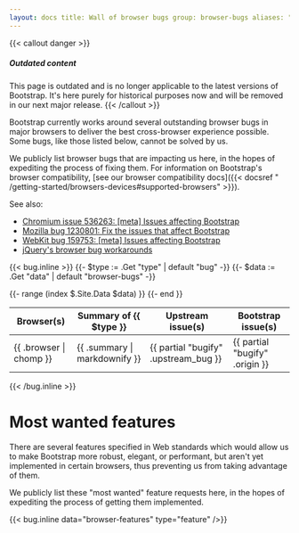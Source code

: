```yaml
---
layout: docs title: Wall of browser bugs group: browser-bugs aliases: "/browser-bugs/"
---
```


{{< callout danger >}}

##### Outdated content

This page is outdated and is no longer applicable to the latest versions of Bootstrap. It's here purely for historical
purposes now and will be removed in our next major release. {{< /callout >}}

Bootstrap currently works around several outstanding browser bugs in major browsers to deliver the best cross-browser
experience possible. Some bugs, like those listed below, cannot be solved by us.

We publicly list browser bugs that are impacting us here, in the hopes of expediting the process of fixing them. For
information on Bootstrap's browser compatibility, [see our browser compatibility docs]({{< docsref "
/getting-started/browsers-devices#supported-browsers" >}}).

See also:

* [Chromium issue 536263: [meta] Issues affecting Bootstrap](https://bugs.chromium.org/p/chromium/issues/detail?id=536263)
* [Mozilla bug 1230801: Fix the issues that affect Bootstrap](https://bugzilla.mozilla.org/show_bug.cgi?id=1230801)
* [WebKit bug 159753: [meta] Issues affecting Bootstrap](https://bugs.webkit.org/show_bug.cgi?id=159753)
* [jQuery's browser bug workarounds](https://docs.google.com/document/d/1LPaPA30bLUB_publLIMF0RlhdnPx_ePXm7oW02iiT6o)

{{< bug.inline >}} {{- $type := .Get "type" | default "bug" -}} {{- $data := .Get "data" | default "browser-bugs" -}}
<table class="bd-browser-bugs table table-bordered table-hover">
  <thead>
    <tr>
      <th>Browser(s)</th>
      <th>Summary of {{ $type }}</th>
      <th>Upstream issue(s)</th>
      <th>Bootstrap issue(s)</th>
    </tr>
  </thead>
  <tbody>
    {{- range (index $.Site.Data $data) }}
    <tr>
      <td>{{ .browser | chomp }}</td>
      <td>{{ .summary | markdownify }}</td>
      <td>{{ partial "bugify" .upstream_bug }}</td>
      <td>{{ partial "bugify" .origin }}</td>
    </tr>
    {{- end }}
  </tbody>
</table>
 {{< /bug.inline >}}

# Most wanted features

There are several features specified in Web standards which would allow us to make Bootstrap more robust, elegant, or
performant, but aren't yet implemented in certain browsers, thus preventing us from taking advantage of them.

We publicly list these "most wanted" feature requests here, in the hopes of expediting the process of getting them
implemented.

{{< bug.inline data="browser-features" type="feature" />}}
